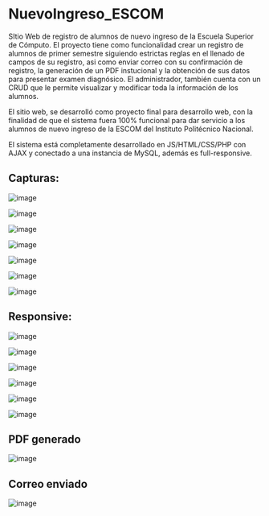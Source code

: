 # NuevoIngreso_ESCOM
SItio Web de registro de alumnos de nuevo ingreso de la Escuela Superior de Cómputo.
El proyecto tiene como funcionalidad crear un registro de alumnos de primer semestre siguiendo estrictas reglas en el llenado de campos de su registro, asi como enviar correo con su confirmación de registro, la generación de un PDF instucional y la obtención de sus datos para presentar examen diagnósico. 
El administrador, también cuenta con un CRUD que le permite visualizar y modificar toda la información de los alumnos.

El sitio web, se desarrolló como proyecto final para desarrollo web, con la finalidad de que el sistema fuera 100% funcional para dar servicio a los alumnos de nuevo ingreso de la ESCOM del Instituto Politécnico Nacional.

El sistema está completamente desarrollado en JS/HTML/CSS/PHP con AJAX y conectado a una instancia de MySQL, además es full-responsive.

## **Capturas**:

![image](https://github.com/AngelVelascoH/NuevoIngreso_ESCOM/assets/86260733/5ae1b23f-943a-441a-a5b3-3bec57228887)

![image](https://github.com/AngelVelascoH/NuevoIngreso_ESCOM/assets/86260733/4bd253ca-21f6-45ac-b8d8-668b00315ec2)

![image](https://github.com/AngelVelascoH/NuevoIngreso_ESCOM/assets/86260733/2aecc713-9691-4d16-a6f6-fcea29b0b536)

![image](https://github.com/AngelVelascoH/NuevoIngreso_ESCOM/assets/86260733/06a36baf-d5c9-4619-964b-ad5367822c05)

![image](https://github.com/AngelVelascoH/NuevoIngreso_ESCOM/assets/86260733/12c2a6a3-717a-4f9e-a0dc-69c7a6c0c873)

![image](https://github.com/AngelVelascoH/NuevoIngreso_ESCOM/assets/86260733/133198f3-1f16-459c-a16d-08d4f37946c9)

![image](https://github.com/AngelVelascoH/NuevoIngreso_ESCOM/assets/86260733/d5532991-6f57-41a1-a6d6-261e5f8a7560)


## **Responsive**:

![image](https://github.com/AngelVelascoH/NuevoIngreso_ESCOM/assets/86260733/062baa57-cc58-4502-9488-822b2a0b70c6)

![image](https://github.com/AngelVelascoH/NuevoIngreso_ESCOM/assets/86260733/6cef3eca-e367-444c-a566-046730cb8e9a)

![image](https://github.com/AngelVelascoH/NuevoIngreso_ESCOM/assets/86260733/7399d131-fb77-4a72-b231-1e25f0841a8c)

![image](https://github.com/AngelVelascoH/NuevoIngreso_ESCOM/assets/86260733/1d3ee135-893c-4bd5-a5f4-dc157340b58c)

![image](https://github.com/AngelVelascoH/NuevoIngreso_ESCOM/assets/86260733/eb64502b-2490-4f34-8228-9475677a5bde)

![image](https://github.com/AngelVelascoH/NuevoIngreso_ESCOM/assets/86260733/1010a855-bd79-4f59-8842-f6f9c2896134)


## **PDF generado**

![image](https://github.com/AngelVelascoH/NuevoIngreso_ESCOM/assets/86260733/db9b4f6f-8f34-4461-88b4-d10399d7185c)

## **Correo enviado**

![image](https://github.com/AngelVelascoH/NuevoIngreso_ESCOM/assets/86260733/aa6713b0-6290-4b70-b429-f3885bde4172)













